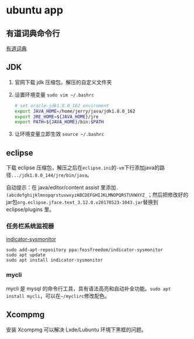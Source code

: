 # ubuntu app

## 有道词典命令行

[有道词典](https://github.com/longcw/youdao)

## JDK

1. 官网下载 jdk 压缩包，解压的自定义文件夹

2. 设置环境变量 `sudo vim ~/.bashrc`

   ```bash
   # set oracle-jdk1.8.0_162 enviroment
   export JAVA_HOME=/home/jerry/java/jdk1.8.0_162
   export JRE_HOME=${JAVA_HOME}/jre
   export PATH=${JAVA_HOME}/bin:$PATH
   ```

3. 让环境变量立即生效 `source ~/.bashrc`


## eclipse
下载 eclipse 压缩包，解压之后在`eclipse.ini`的`-vm`下行添加java的路径`.../jdk1.8.0_144/jre/bin/java`。

自动提示：在 java/editor/content assist 里添加`.(abcdefghijklmnopqrstuvwxyzABCDEFGHIJKLMNOPQRSTUVWXYZ_`；然后把修改好的jar包`org.eclipse.jface.text_3.12.0.v20170523-1043.jar`替换到 eclipse/plugins 里。

### 任务栏系统监视器

[indicator-sysmonitor](https://github.com/fossfreedom/indicator-sysmonitor) 

```shell
sudo add-apt-repository ppa:fossfreedom/indicator-sysmonitor
sudo apt update
sudo apt install indicator-sysmonitor
```

### mycli
mycli 是 mysql 的命令行工具，具有语法高亮和自动补全功能。`sudo apt install mycli`，可以在`~/myclirc`修改配色。

## Xcompmg

安装 Xcompmg 可以解决 Lxde/Lubuntu 环境下黑框的问题。